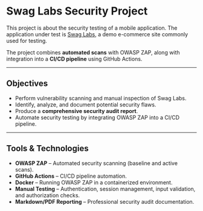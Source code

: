 # Swag Labs Security Project

This project is about the security testing of a mobile application. 
The application under test is [Swag Labs](https://www.saucedemo.com/), a demo e-commerce site commonly used for testing.

The project combines **automated scans** with OWASP ZAP, along with integration into a **CI/CD pipeline** using GitHub Actions.

---

## Objectives

- Perform vulnerability scanning and manual inspection of Swag Labs.
- Identify, analyze, and document potential security flaws.
- Produce a **comprehensive security audit report**.
- Automate security testing by integrating OWASP ZAP into a CI/CD pipeline.

---

## Tools & Technologies

- **OWASP ZAP** – Automated security scanning (baseline and active scans).
- **GitHub Actions** – CI/CD pipeline automation.
- **Docker** – Running OWASP ZAP in a containerized environment.
- **Manual Testing** – Authentication, session management, input validation, and authorization checks.
- **Markdown/PDF Reporting** – Professional security audit documentation.





